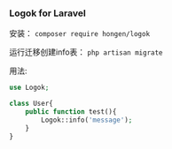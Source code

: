 ### Logok for Laravel
安装：
`composer require hongen/logok`

运行迁移创建info表：
`php artisan migrate`

用法:
```php
use Logok;

class User{
	public function test(){
		Logok::info('message');
	}
}

```

